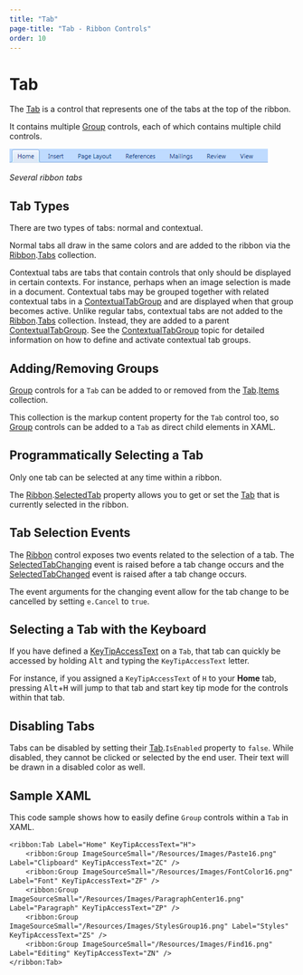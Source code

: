 ```yaml
---
title: "Tab"
page-title: "Tab - Ribbon Controls"
order: 10
---
```

# Tab

The [Tab](xref:@ActiproUIRoot.Controls.Ribbon.Controls.Tab) is a control that represents one of the tabs at the top of the ribbon.

It contains multiple [Group](group.md) controls, each of which contains multiple child controls.

![Screenshot](../../images/tab.gif)

*Several ribbon tabs*

## Tab Types

There are two types of tabs: normal and contextual.

Normal tabs all draw in the same colors and are added to the ribbon via the [Ribbon](xref:@ActiproUIRoot.Controls.Ribbon.Ribbon).[Tabs](xref:@ActiproUIRoot.Controls.Ribbon.Ribbon.Tabs) collection.

Contextual tabs are tabs that contain controls that only should be displayed in certain contexts.  For instance, perhaps when an image selection is made in a document.  Contextual tabs may be grouped together with related contextual tabs in a [ContextualTabGroup](contextualtabgroup.md) and are displayed when that group becomes active.  Unlike regular tabs, contextual tabs are not added to the [Ribbon](xref:@ActiproUIRoot.Controls.Ribbon.Ribbon).[Tabs](xref:@ActiproUIRoot.Controls.Ribbon.Ribbon.Tabs) collection.  Instead, they are added to a parent [ContextualTabGroup](contextualtabgroup.md).  See the [ContextualTabGroup](contextualtabgroup.md) topic for detailed information on how to define and activate contextual tab groups.

## Adding/Removing Groups

[Group](group.md) controls for a `Tab` can be added to or removed from the [Tab](xref:@ActiproUIRoot.Controls.Ribbon.Controls.Tab).[Items](xref:@ActiproUIRoot.Controls.Ribbon.Controls.Tab.Items) collection.

This collection is the markup content property for the `Tab` control too, so [Group](group.md) controls can be added to a `Tab` as direct child elements in XAML.

## Programmatically Selecting a Tab

Only one tab can be selected at any time within a ribbon.

The [Ribbon](xref:@ActiproUIRoot.Controls.Ribbon.Ribbon).[SelectedTab](xref:@ActiproUIRoot.Controls.Ribbon.Ribbon.SelectedTab) property allows you to get or set the [Tab](xref:@ActiproUIRoot.Controls.Ribbon.Controls.Tab) that is currently selected in the ribbon.

## Tab Selection Events

The [Ribbon](xref:@ActiproUIRoot.Controls.Ribbon.Ribbon) control exposes two events related to the selection of a tab.  The [SelectedTabChanging](xref:@ActiproUIRoot.Controls.Ribbon.Ribbon.SelectedTabChanging) event is raised before a tab change occurs and the [SelectedTabChanged](xref:@ActiproUIRoot.Controls.Ribbon.Ribbon.SelectedTabChanged) event is raised after a tab change occurs.

The event arguments for the changing event allow for the tab change to be cancelled by setting `e.Cancel` to `true`.

## Selecting a Tab with the Keyboard

If you have defined a [KeyTipAccessText](xref:@ActiproUIRoot.Controls.Ribbon.Controls.Primitives.ControlBase.KeyTipAccessText) on a `Tab`, that tab can quickly be accessed by holding <kbd>Alt</kbd> and typing the `KeyTipAccessText` letter.

For instance, if you assigned a `KeyTipAccessText` of `H` to your **Home** tab, pressing <kbd>Alt</kbd>+<kbd>H</kbd> will jump to that tab and start key tip mode for the controls within that tab.

## Disabling Tabs

Tabs can be disabled by setting their [Tab](xref:@ActiproUIRoot.Controls.Ribbon.Controls.Tab).`IsEnabled` property to `false`.  While disabled, they cannot be clicked or selected by the end user.  Their text will be drawn in a disabled color as well.

## Sample XAML

This code sample shows how to easily define `Group` controls within a `Tab` in XAML.

```xaml
<ribbon:Tab Label="Home" KeyTipAccessText="H">
	<ribbon:Group ImageSourceSmall="/Resources/Images/Paste16.png" Label="Clipboard" KeyTipAccessText="ZC" />
	<ribbon:Group ImageSourceSmall="/Resources/Images/FontColor16.png" Label="Font" KeyTipAccessText="ZF" />
	<ribbon:Group ImageSourceSmall="/Resources/Images/ParagraphCenter16.png" Label="Paragraph" KeyTipAccessText="ZP" />
	<ribbon:Group ImageSourceSmall="/Resources/Images/StylesGroup16.png" Label="Styles" KeyTipAccessText="ZS" />
	<ribbon:Group ImageSourceSmall="/Resources/Images/Find16.png" Label="Editing" KeyTipAccessText="ZN" />
</ribbon:Tab>
```
